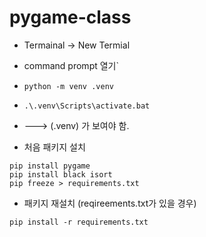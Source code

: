 # pygame-class

- Termainal -> New Termial
- command prompt 열기`
- `python -m venv .venv`
- `.\.venv\Scripts\activate.bat`
- ---> (.venv) 가 보여야 함.

- 처음 패키지 설치
```shell
pip install pygame
pip install black isort
pip freeze > requirements.txt
```

- 패키지 재설치 (reqireements.txt가 있을 경우)
```shell
pip install -r requirements.txt
```